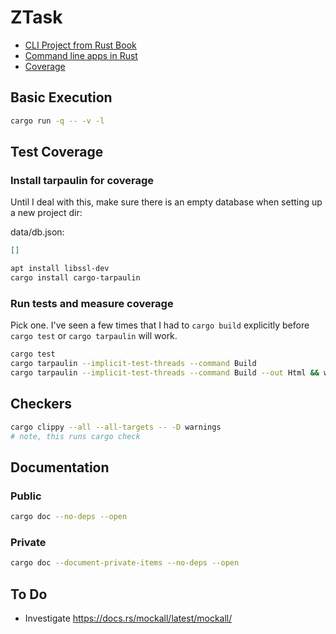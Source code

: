 # ZTask

- [CLI Project from Rust Book](https://doc.rust-lang.org/stable/book/ch12-00-an-io-project.html)
- [Command line apps in Rust](https://rust-cli.github.io/book/index.html)
- [Coverage](https://doc.rust-lang.org/rustc/instrument-coverage.html)



## Basic Execution

```bash
cargo run -q -- -v -l
```

## Test Coverage

### Install tarpaulin for coverage

Until I deal with this, make sure there is an empty
database when setting up a new project dir:

data/db.json:
```json
[]
```


```bash
apt install libssl-dev
cargo install cargo-tarpaulin
```

### Run tests and measure coverage

Pick one.  I've seen a few times that I had to `cargo build` explicitly
before `cargo test` or `cargo tarpaulin` will work.

```bash
cargo test
cargo tarpaulin --implicit-test-threads --command Build
cargo tarpaulin --implicit-test-threads --command Build --out Html && wslview tarpaulin-report.html
```

## Checkers

```bash
cargo clippy --all --all-targets -- -D warnings
# note, this runs cargo check
```

## Documentation

### Public

```bash
cargo doc --no-deps --open
```

### Private

```bash
cargo doc --document-private-items --no-deps --open
```

## To Do

- Investigate https://docs.rs/mockall/latest/mockall/